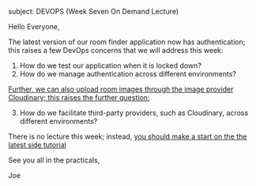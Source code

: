 subject: DEVOPS (Week Seven On Demand Lecture)


Hello Everyone,

The latest version of our room finder application now has authentication; this raises a few DevOps concerns that we will address this week:

1. How do we test our application when it is locked down? 
2. How do we manage authentication across different environments?	

[Further, we can also upload room images through the image provider Cloudinary;  this raises the further question:](https://cloudinary.com/)

3. How do we facilitate third-party providers, such as Cloudinary, across different environments?


There is no lecture this week; instead, [you should make a start on the the latest side tutorial](https://joeappleton18.github.io/devops_2022_2023_notes/side-tutorials/5.authentication-and-wider-services.html)

See you all in the practicals,

Joe